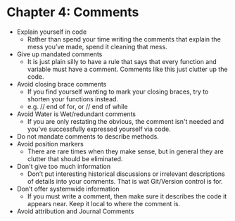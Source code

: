 # Chapter 4: Comments
- Explain yourself in code
  - Rather than spend your time writing the comments that explain the mess you’ve made, spend it cleaning that mess.
- Give up mandated comments
  - It is just plain silly to have a rule that says that every function and variable must have a comment. Comments like this just clutter up the code.
- Avoid closing brace comments
  - If you find yourself wanting to mark your closing braces, try to shorten your functions instead.
  - e.g. // end of for, or // end of while
- Avoid Water is Wet/redundant comments
  - If you are only restating the obvious, the comment isn't needed and you've successfully expressed yourself via code.
- Do not mandate comments to describe methods.
- Avoid position markers
  - There are rare times when they make sense, but in general they are clutter that should be eliminated.
- Don't give too much information
  - Don’t put interesting historical discussions or irrelevant descriptions of details into your comments. That is wat Git/Version control is for.
- Don’t offer systemwide information
  - If you must write a comment, then make sure it describes the code it appears near. Keep it local to where the comment is.
- Avoid attribution and Journal Comments
